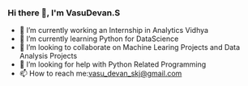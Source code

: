 ### Hi there 👋, I'm VasuDevan.S


- 🔭 I’m currently working an Internship in Analytics Vidhya
- 🌱 I’m currently learning Python for DataScience
- 👯 I’m looking to collaborate on Machine Learing Projects and Data Analysis Projects
- 🤔 I’m looking for help with Python Related Programming
- 📫 How to reach me:vasu_devan_skj@gmail.com


<!--
**vdj-vasudevan/vdj-vasudevan** is a ✨ _special_ ✨ repository because its `README.md` (this file) appears on your GitHub profile.

Here are some ideas to get you started:

- 🔭 I’m currently working an Internship in Analytics Vidhya
- 🌱 I’m currently learning Python for DataScience
- 👯 I’m looking to collaborate on Machine Learing Projects and Data Analysis Projects
- 🤔 I’m looking for help with Python Related Programming
- 📫 How to reach me:vasu_devan_skj@gmail.com

